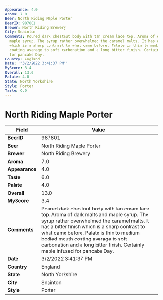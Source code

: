 ```yaml
---
Appearance: 4.0
Aroma: 7.0
Beer: North Riding Maple Porter
BeerID: 987801
Brewer: North Riding Brewery
City: Snainton
Comments: Poured dark chestnut body with tan cream lace top. Aroma of dark malts and
  maple syrup. The syrup rather overwhelmed the caramel malts. It has a bitter finish
  which is a sharp contrast to what came before. Palate is thin to medium bodied mouth
  coating average to soft carbonation and a long bitter finish. Certainly maple infused
  for pancake Day.
Country: England
Date: '"3/2/2022 3:41:37 PM"'
MyScore: 3.4
Overall: 13.0
Palate: 4.0
State: North Yorkshire
Style: Porter
Taste: 6.0
---
```


# North Riding Maple Porter

| Field         | Value |
|---------------|-------|
| **BeerID** | 987801 |
| **Beer** | North Riding Maple Porter |
| **Brewer** | North Riding Brewery |
| **Aroma** | 7.0 |
| **Appearance** | 4.0 |
| **Taste** | 6.0 |
| **Palate** | 4.0 |
| **Overall** | 13.0 |
| **MyScore** | 3.4 |
| **Comments** | Poured dark chestnut body with tan cream lace top. Aroma of dark malts and maple syrup. The syrup rather overwhelmed the caramel malts. It has a bitter finish which is a sharp contrast to what came before. Palate is thin to medium bodied mouth coating average to soft carbonation and a long bitter finish. Certainly maple infused for pancake Day. |
| **Date** | 3/2/2022 3:41:37 PM |
| **Country** | England |
| **State** | North Yorkshire |
| **City** | Snainton |
| **Style** | Porter |
